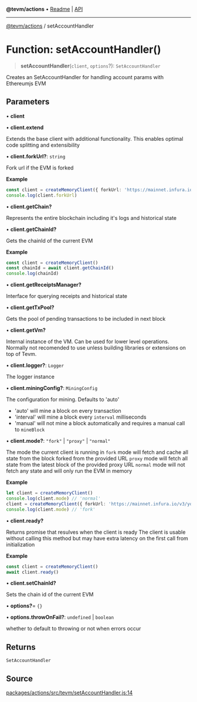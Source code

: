 **@tevm/actions** • [Readme](../README.md) \| [API](../globals.md)

***

[@tevm/actions](../README.md) / setAccountHandler

# Function: setAccountHandler()

> **setAccountHandler**(`client`, `options`?): `SetAccountHandler`

Creates an SetAccountHandler for handling account params with Ethereumjs EVM

## Parameters

• **client**

• **client\.extend**

Extends the base client with additional functionality. This enables optimal code splitting
and extensibility

• **client\.forkUrl?**: `string`

Fork url if the EVM is forked

**Example**
```ts
const client = createMemoryClient({ forkUrl: 'https://mainnet.infura.io/v3/your-api-key' })
console.log(client.forkUrl)
```

• **client\.getChain?**

Represents the entire blockchain including it's logs and historical state

• **client\.getChainId?**

Gets the chainId of the current EVM

**Example**
```ts
const client = createMemoryClient()
const chainId = await client.getChainId()
console.log(chainId)
```

• **client\.getReceiptsManager?**

Interface for querying receipts and historical state

• **client\.getTxPool?**

Gets the pool of pending transactions to be included in next block

• **client\.getVm?**

Internal instance of the VM. Can be used for lower level operations.
Normally not recomended to use unless building libraries or extensions
on top of Tevm.

• **client\.logger?**: `Logger`

The logger instance

• **client\.miningConfig?**: `MiningConfig`

The configuration for mining. Defaults to 'auto'
- 'auto' will mine a block on every transaction
- 'interval' will mine a block every `interval` milliseconds
- 'manual' will not mine a block automatically and requires a manual call to `mineBlock`

• **client\.mode?**: `"fork"` \| `"proxy"` \| `"normal"`

The mode the current client is running in
`fork` mode will fetch and cache all state from the block forked from the provided URL
`proxy` mode will fetch all state from the latest block of the provided proxy URL
`normal` mode will not fetch any state and will only run the EVM in memory

**Example**
```ts
let client = createMemoryClient()
console.log(client.mode) // 'normal'
client = createMemoryClient({ forkUrl: 'https://mainnet.infura.io/v3/your-api-key' })
console.log(client.mode) // 'fork'
```

• **client\.ready?**

Returns promise that resulves when the client is ready
The client is usable without calling this method but may
have extra latency on the first call from initialization

**Example**
```ts
const client = createMemoryClient()
await client.ready()
```

• **client\.setChainId?**

Sets the chain id of the current EVM

• **options?**= `{}`

• **options\.throwOnFail?**: `undefined` \| `boolean`

whether to default to throwing or not when errors occur

## Returns

`SetAccountHandler`

## Source

[packages/actions/src/tevm/setAccountHandler.js:14](https://github.com/evmts/tevm-monorepo/blob/main/packages/actions/src/tevm/setAccountHandler.js#L14)
